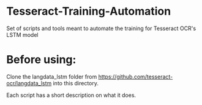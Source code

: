 # Tesseract-Training-Automation
Set of scripts and tools meant to automate the training for Tesseract OCR's LSTM model

Before using:
=============
Clone the langdata_lstm folder from https://github.com/tesseract-ocr/langdata_lstm into this directory.

Each script has a short description on what it does.

